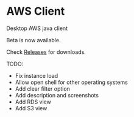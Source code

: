 # AWS Client
Desktop AWS java client

Beta is now available.

Check [Releases](https://github.com/gadelkareem/aws-client/releases) for downloads.


TODO:
- Fix instance load
- Allow open shell for other operating systems
- Add clear filter option
- Add description and screenshots
- Add RDS view
- Add S3 view


